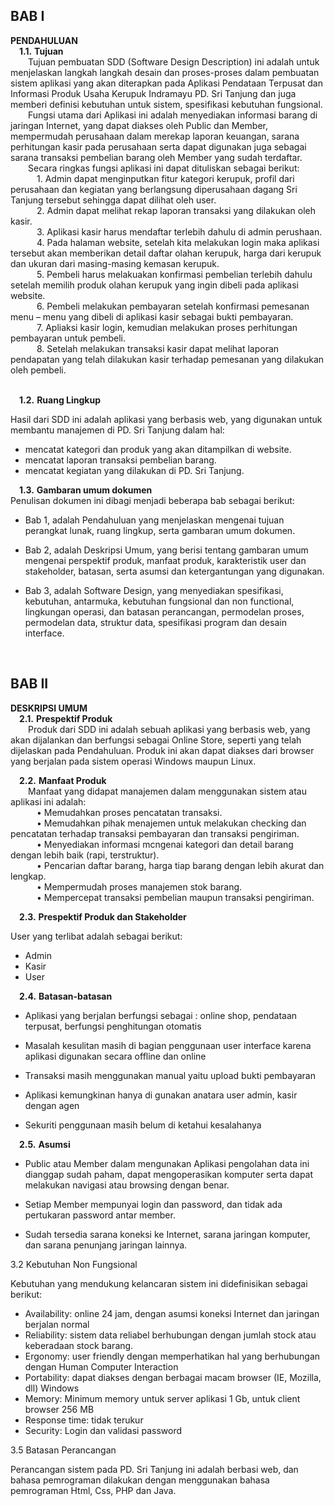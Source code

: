 ## BAB I
**PENDAHULUAN** <br>
&emsp;**1.1.**	**Tujuan**<br>
&emsp;&emsp;Tujuan pembuatan SDD (Software Design Description) ini adalah untuk menjelaskan langkah langkah desain dan proses-proses dalam pembuatan sistem aplikasi yang akan diterapkan pada Aplikasi Pendataan Terpusat dan Informasi Produk Usaha Kerupuk Indramayu PD. Sri Tanjung dan juga memberi definisi kebutuhan untuk sistem, spesifikasi kebutuhan fungsional.<br>
&emsp;&emsp;Fungsi utama dari Aplikasi ini adalah menyediakan informasi barang di jaringan Internet, yang dapat diakses oleh Public dan Member, mempermudah perusahaan dalam merekap laporan keuangan, sarana perhitungan kasir pada perusahaan serta dapat digunakan juga sebagai sarana transaksi pembelian barang oleh Member yang sudah terdaftar.<br>
&emsp;&emsp;Secara ringkas fungsi aplikasi ini dapat dituliskan sebagai berikut:<br>
&emsp;&emsp;&emsp;1.	Admin dapat menginputkan fitur kategori kerupuk, profil dari perusahaan dan kegiatan yang berlangsung diperusahaan dagang Sri Tanjung tersebut sehingga dapat dilihat oleh user.<br>
&emsp;&emsp;&emsp;2.	Admin dapat melihat rekap laporan transaksi yang dilakukan oleh kasir.<br>
&emsp;&emsp;&emsp;3.	Aplikasi kasir harus mendaftar terlebih dahulu di admin perushaan.<br>
&emsp;&emsp;&emsp;4.	Pada halaman website, setelah kita melakukan login maka aplikasi tersebut akan memberikan detail daftar olahan kerupuk, harga dari kerupuk dan ukuran dari masing-masing kemasan kerupuk.<br>
&emsp;&emsp;&emsp;5.	Pembeli harus melakuakan konfirmasi pembelian terlebih dahulu setelah memilih produk olahan kerupuk yang ingin dibeli pada aplikasi website.<br>
&emsp;&emsp;&emsp;6.	Pembeli melakukan pembayaran setelah konfirmasi pemesanan menu – menu yang dibeli di aplikasi kasir sebagai bukti pembayaran.<br>
&emsp;&emsp;&emsp;7.	Apliaksi kasir login, kemudian melakukan proses perhitungan pembayaran untuk pembeli.<br>
&emsp;&emsp;&emsp;8.	Setelah melakukan transaksi kasir dapat melihat laporan pendapatan yang telah dilakukan kasir terhadap pemesanan yang dilakukan oleh pembeli. <br> <br>



&emsp;**1.2.**	**Ruang Lingkup**<br>
<p>Hasil dari SDD ini adalah aplikasi yang berbasis web, yang digunakan untuk membantu manajemen di PD. Sri Tanjung dalam hal:</p>
<ul>
<li>mencatat kategori dan produk yang akan ditampilkan di website.</li>
<li>mencatat laporan transaksi pembelian barang.</li>
<li>mencatat kegiatan yang dilakukan di PD. Sri Tanjung.</li>
</ul>

&emsp;**1.3.**	**Gambaran umum dokumen**<br>
Penulisan dokumen ini dibagi menjadi beberapa bab sebagai berikut:

* Bab 1, 
adalah Pendahuluan yang menjelaskan mengenai tujuan perangkat lunak,
ruang lingkup, serta gambaran umum dokumen.

* Bab 2,
adalah Deskripsi Umum, yang berisi tentang gambaran umum mengenai
perspektif produk, manfaat produk, karakteristik user dan stakeholder, batasan,
serta asumsi dan ketergantungan yang digunakan.

* Bab 3,
adalah Software Design, yang menyediakan spesifikasi, kebutuhan,
antarmuka, kebutuhan fungsional dan non functional, lingkungan operasi, dan
batasan perancangan, permodelan proses, permodelan data, struktur data,
spesifikasi program dan desain interface. <br>
<br>


## BAB II
**DESKRIPSI UMUM** <br>
&emsp;**2.1.**	**Prespektif Produk**<br>
&emsp;&emsp;Produk dari SDD ini adalah sebuah aplikasi yang berbasis web, yang akan dijalankan dan berfungsi sebagai Online Store, seperti yang telah dijelaskan pada Pendahuluan. Produk ini akan dapat diakses dari browser yang berjalan pada sistem operasi Windows maupun
Linux. <br>

&emsp;**2.2.**	**Manfaat Produk**<br>
&emsp;&emsp;Manfaat yang didapat manajemen dalam menggunakan sistem atau aplikasi ini adalah:<br>
&emsp;&emsp;&emsp;• Memudahkan proses pencatatan transaksi.<br>
&emsp;&emsp;&emsp;• Memudahkan pihak menajemen untuk melakukan checking dan pencatatan terhadap transaksi pembayaran dan transaksi pengiriman.<br>
&emsp;&emsp;&emsp;• Menyediakan informasi mcngenai kategori dan detail barang dengan lebih baik (rapi, terstruktur).<br>
&emsp;&emsp;&emsp;• Pencarian daftar barang, harga tiap barang dengan lebih akurat dan lengkap.<br>
&emsp;&emsp;&emsp;• Mempermudah proses manajemen stok barang.<br>
&emsp;&emsp;&emsp;• Mempercepat transaksi pembelian maupun transaksi pengiriman.<br>


&emsp;**2.3.**	**Prespektif Produk dan Stakeholder**<br>
<p>User yang terlibat adalah sebagai berikut:</p>
<ul>
<li>Admin</li>
<li>Kasir</li>
<li>User</li>
</ul>

&emsp;**2.4.**	**Batasan-batasan**<br>
* Aplikasi yang berjalan berfungsi sebagai : online shop, pendataan terpusat, berfungsi penghitungan otomatis

* Masalah kesulitan masih di bagian penggunaan user interface karena aplikasi digunakan secara offline dan online

* Transaksi masih menggunakan manual yaitu upload bukti pembayaran

* Aplikasi kemungkinan hanya di gunakan anatara user admin, kasir dengan agen

* Sekuriti penggunaan masih belum di ketahui kesalahanya


&emsp;**2.5.**	**Asumsi**<br>
* Public atau Member dalam mengunakan Aplikasi pengolahan data ini dianggap sudah paham,
dapat mengoperasikan komputer serta dapat melakukan navigasi atau browsing
dengan benar. 

* Setiap Member mempunyai login dan password, dan tidak ada pertukaran
password antar member. 

* Sudah tersedia sarana koneksi ke Internet, sarana jaringan komputer, dan sarana
penunjang jaringan lainnya.

<p>3.2 Kebutuhan Non Fungsional</p>
<p>Kebutuhan yang mendukung kelancaran sistem ini didefinisikan sebagai berikut:</p>
<ul>
<li>Availability: online 24 jam, dengan asumsi koneksi Internet dan jaringan berjalan normal</li>
<li>Reliability: sistem data reliabel berhubungan dengan jumlah stock atau keberadaan stock barang.</li>
<li>Ergonomy: user friendly dengan memperhatikan hal yang berhubungan dengan Human Computer Interaction</li>
<li>Portability: dapat diakses dengan berbagai macam browser (IE, Mozilla, dll) Windows</li>
<li>Memory: Minimum memory untuk server aplikasi 1 Gb, untuk client browser 256 MB</li>
<li>Response time: tidak terukur</li>
<li>Security: Login dan validasi password</li>
</ul>
<p>3.5 Batasan Perancangan</p>
<p>Perancangan sistem pada PD. Sri Tanjung ini adalah berbasi web, dan bahasa pemrograman dilakukan dengan menggunakan bahasa pemrograman Html, Css, PHP dan Java.</p>